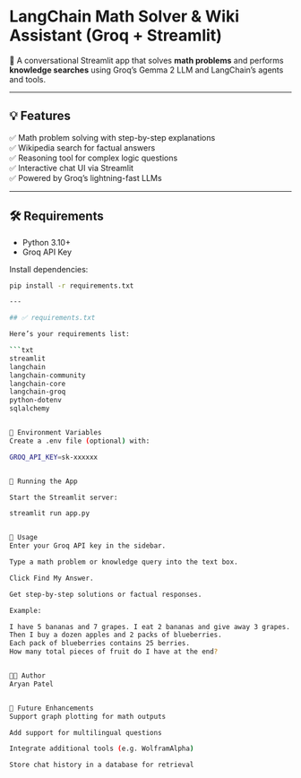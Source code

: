 
# LangChain Math Solver & Wiki Assistant (Groq + Streamlit)

🚀 A conversational Streamlit app that solves **math problems** and performs **knowledge searches** using Groq’s Gemma 2 LLM and LangChain’s agents and tools.

---

## 💡 Features

✅ Math problem solving with step-by-step explanations  
✅ Wikipedia search for factual answers  
✅ Reasoning tool for complex logic questions  
✅ Interactive chat UI via Streamlit  
✅ Powered by Groq’s lightning-fast LLMs

---

## 🛠️ Requirements

- Python 3.10+
- Groq API Key

Install dependencies:

```bash
pip install -r requirements.txt

---

## ✅ requirements.txt

Here’s your requirements list:

```txt
streamlit
langchain
langchain-community
langchain-core
langchain-groq
python-dotenv
sqlalchemy


🔑 Environment Variables
Create a .env file (optional) with:

GROQ_API_KEY=sk-xxxxxx


🚀 Running the App

Start the Streamlit server:

streamlit run app.py


🎯 Usage
Enter your Groq API key in the sidebar.

Type a math problem or knowledge query into the text box.

Click Find My Answer.

Get step-by-step solutions or factual responses.

Example:

I have 5 bananas and 7 grapes. I eat 2 bananas and give away 3 grapes.
Then I buy a dozen apples and 2 packs of blueberries.
Each pack of blueberries contains 25 berries.
How many total pieces of fruit do I have at the end?


👨‍💻 Author
Aryan Patel


🌟 Future Enhancements
Support graph plotting for math outputs

Add support for multilingual questions

Integrate additional tools (e.g. WolframAlpha)

Store chat history in a database for retrieval